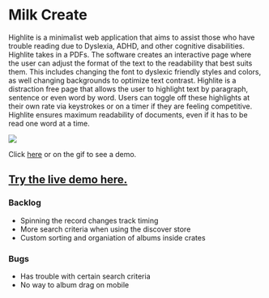 # Milk Create

Highlite is a minimalist web application that aims to assist those who have trouble reading due to Dyslexia, ADHD, and other cognitive disabilities. Highlite takes in a PDFs. The software creates an interactive page where the user can adjust the format of the text to the readability that best suits them. This includes changing the font to dyslexic friendly styles and colors, as well changing backgrounds to optimize text contrast. Highlite is a distraction free page that allows the user to highlight text by paragraph, sentence or even word by word. Users can toggle off these highlights at their own rate via keystrokes or on a timer if they are feeling competitive. Highlite ensures maximum readability of documents, even if it has to be read one word at a time.



[![](/highlite.gif)](https://www.youtube.com/watch?v=jm1BrTeVTRs&feature=youtu.be)

Click [here](https://www.youtube.com/watch?v=jm1BrTeVTRs&feature=youtu.be) or on the gif to see a demo.

## [Try the live demo here.](https://milkcreate.herokuapp.com/)

### Backlog

- Spinning the record changes track timing
- More search criteria when using the discover store
- Custom sorting and organiation of albums inside crates


### Bugs

- Has trouble with certain search criteria
- No way to album drag on mobile
